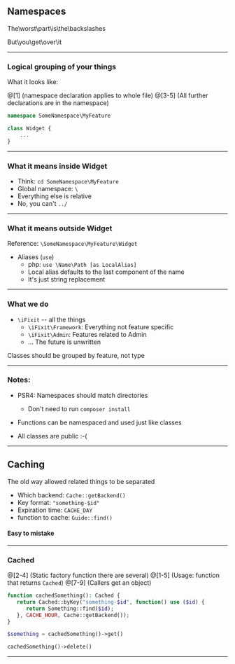 ## Namespaces

The\worst\part\is\the\backslashes

But\you\get\over\it

---

### Logical grouping of your things

What it looks like:

@[1] (namespace declaration applies to whole file)
@[3-5] (All further declarations are in the namespace)
```php
namespace SomeNamespace\MyFeature

class Widget {
    ...
}
```

---

### What it means inside Widget

* Think:  `cd SomeNamespace\MyFeature`
* Global namespace:  `\`
* Everything else is relative
* No, you can't  `../`

---

### What it means outside Widget

Reference:  `\SomeNamespace\MyFeature\Widget`
* Aliases (`use`)
   * php: `use \Name\Path [as LocalAlias]`
   * Local alias defaults to the last component of the name
   * It's just string replacement

---

### What we do

* `\iFixit` -- all the things
   * `\iFixit\Framework`: Everything not feature specific
   * `\iFixit\Admin`: Features related to Admin
   * ... The future is unwritten

Classes should be grouped by feature, not type

---

### Notes:

* PSR4: Namespaces should match directories
  * Don't need to run  `composer install`
* Functions can be namespaced and used just like classes

* All classes are public :-(

---

## Caching

The old way allowed related
things to be separated

* Which backend: `Cache::getBackend()`
* Key format: `"something-$id"`
* Expiration time: `CACHE_DAY`
* function to cache: `Guide::find()`

#### Easy to mistake

---

### Cached

@[2-4] (Static factory function there are several)
@[1-5] (Usage: function that returns `Cached`)
@[7-9] (Callers get an object)
```php
function cachedSomething(): Cached {
   return Cached::byKey("something-$id", function() use ($id) {
      return Something::find($id);
   }, CACHE_HOUR, Cache::getBackend());
}

$something = cachedSomething()->get()

cachedSomething()->delete()
```

---
